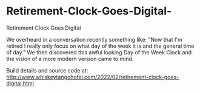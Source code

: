 # Retirement-Clock-Goes-Digital-
Retirement Clock Goes Digital 

We overheard in a conversation recently something like: "Now that I'm retired I really 
only focus on what day of the week it is and the general time of day."  We then discovered 
this awful looking Day of the Week Clock and the vision of a more modern version came to mind.

Build details and source code at:
http://www.whiskeytangohotel.com/2022/02/retirement-clock-goes-digital.html
